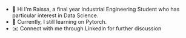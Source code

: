 - 👋 Hi I'm Raissa, a final year Industrial Engineering Student who has particular interest in Data Science.
- 🐍 Currently, I still learning on Pytorch.
- ✉️ Connect with me through LinkedIn for further discussion

<!--
**raissadhrmswr/raissadhrmswr** is a ✨ _special_ ✨ repository because its `README.md` (this file) appears on your GitHub profile.

Here are some ideas to get you started:

- 🔭 I’m currently working on ...
- 🌱 I’m currently learning ...
- 👯 I’m looking to collaborate on ...
- 🤔 I’m looking for help with ...
- 💬 Ask me about ...
- 📫 How to reach me: ...
- 😄 Pronouns: ...
- ⚡ Fun fact: ...
-->
